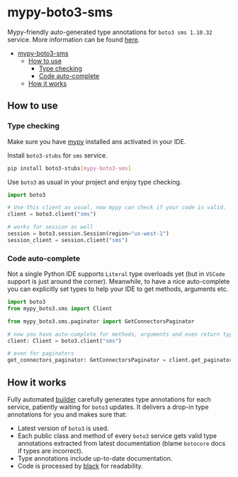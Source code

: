 # mypy-boto3-sms

Mypy-friendly auto-generated type annotations for `boto3 sms 1.10.32` service.
More information can be found [here](https://github.com/vemel/mypy_boto3).

- [mypy-boto3-sms](#mypy-boto3-sms)
  - [How to use](#how-to-use)
    - [Type checking](#type-checking)
    - [Code auto-complete](#code-auto-complete)
  - [How it works](#how-it-works)

## How to use

### Type checking

Make sure you have [mypy](https://github.com/python/mypy) installed ans activated in your IDE.

Install `boto3-stubs` for `sms` service.

```bash
pip install boto3-stubs[mypy-boto3-sms]
```

Use `boto3` as usual in your project and enjoy type checking.

```python
import boto3

# Use this client as usual, now mypy can check if your code is valid.
client = boto3.client("sms")

# works for session as well
session = boto3.session.Session(region="us-west-1")
session_client = session.client("sms")

```

### Code auto-complete

Not a single Python IDE supports `Literal` type overloads yet (but in `VSCode` support is just around the corner).
Meanwhile, to have a nice auto-complete you can explicitly set types to help your IDE to get methods, arguments etc.

```python
import boto3
from mypy_boto3.sms import Client

from mypy_boto3.sms.paginator import GetConnectorsPaginator

# now you have auto-complete for methods, arguments and even return types
client: Client = boto3.client("sms")

# even for paginators
get_connectors_paginator: GetConnectorsPaginator = client.get_paginator("get_connectors")
```

## How it works

Fully automated [builder](https://github.com/vemel/mypy_boto3) carefully generates
type annotations for each service, patiently waiting for `boto3` updates. It delivers
a drop-in type annotations for you and makes sure that:

- Latest version of `boto3` is used.
- Each public class and method of every `boto3` service gets valid type annotations
  extracted from latest documentation (blame `botocore` docs if types are incorrect).
- Type annotations include up-to-date documentation.
- Code is processed by [black](https://github.com/psf/black) for readability.